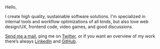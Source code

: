 <greeting>Hello,</greeting>

I create high quality, sustainable software solutions.
I'm specialized in internal tools
and workflow optimizations of all kinds,
but also love
web design/UX, frontend code, video games, and good discussions.

[Send me a mail](mailto:mail@jonlauridsen.com),
ping me on [Twitter](https://twitter.com/jonlauridsen),
or if you want an overview of my work
there’s always [LinkedIn](https://dk.linkedin.com/in/jonlauridsen)
and [GitHub](https://github.com/gaggle).
